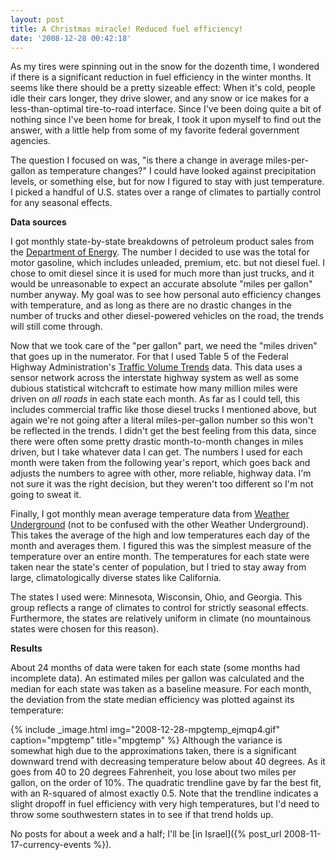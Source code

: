 ```yaml
---
layout: post
title: A Christmas miracle! Reduced fuel efficiency!
date: '2008-12-28 00:42:18'
---
```



As my tires were spinning out in the snow for the dozenth time, I wondered if there is a significant reduction in fuel efficiency in the winter months. It seems like there should be a pretty sizeable effect: When it's cold, people idle their cars longer, they drive slower, and any snow or ice makes for a less-than-optimal tire-to-road interface. Since I've been doing quite a bit of nothing since I've been home for break, I took it upon myself to find out the answer, with a little help from some of my favorite federal government agencies.

The question I focused on was, "is there a change in average miles-per-gallon as temperature changes?" I could have looked against precipitation levels, or something else, but for now I figured to stay with just temperature. I picked a handful of U.S. states over a range of climates to partially control for any seasonal effects.

**Data sources**

I got monthly state-by-state breakdowns of petroleum product sales from the [Department of Energy](http://tonto.eia.doe.gov/dnav/pet/pet_cons_prim_dcu_nus_m.htm). The number I decided to use was the total for motor gasoline, which includes unleaded, premium, etc. but not diesel fuel. I chose to omit diesel since it is used for much more than just trucks, and it would be unreasonable to expect an accurate absolute "miles per gallon" number anyway. My goal was to see how personal auto efficiency changes with temperature, and as long as there are no drastic changes in the number of trucks and other diesel-powered vehicles on the road, the trends will still come through.

Now that we took care of the "per gallon" part, we need the "miles driven" that goes up in the numerator. For that I used Table 5 of the Federal Highway Administration's [Traffic Volume Trends](http://www.fhwa.dot.gov/ohim/tvtw/tvtpage.cfm) data. This data uses a sensor network across the interstate highway system as well as some dubious statistical witchcraft to estimate how many million miles were driven on *all roads* in each state each month. As far as I could tell, this includes commercial traffic like those diesel trucks I mentioned above, but again we're not going after a literal miles-per-gallon number so this won't be reflected in the trends. I didn't get the best feeling from this data, since there were often some pretty drastic month-to-month changes in miles driven, but I take whatever data I can get. The numbers I used for each month were taken from the following year's report, which goes back and adjusts the numbers to agree with other, more reliable, highway data. I'm not sure it was the right decision, but they weren't too different so I'm not going to sweat it.

Finally, I got monthly mean average temperature data from [Weather Underground](http://www.wunderground.com/) (not to be confused with the other Weather Underground). This takes the average of the high and low temperatures each day of the month and averages them. I figured this was the simplest measure of the temperature over an entire month. The temperatures for each state were taken near the state's center of population, but I tried to stay away from large, climatologically diverse states like California.

The states I used were: Minnesota, Wisconsin, Ohio, and Georgia. This group reflects a range of climates to control for strictly seasonal effects. Furthermore, the states are relatively uniform in climate (no mountainous states were chosen for this reason).

**Results**

About 24 months of data were taken for each state (some months had incomplete data). An estimated miles per gallon was calculated and the median for each state was taken as a baseline measure. For each month, the deviation from the state median efficiency was plotted against its temperature:

{% include _image.html img="2008-12-28-mpgtemp_ejmqp4.gif" caption="mpgtemp" title="mpgtemp"  %}
Although the variance is somewhat high due to the approximations taken, there is a significant downward trend with decreasing temperature below about 40 degrees. As it goes from 40 to 20 degrees Fahrenheit, you lose about two miles per gallon, on the order of 10%. The quadratic trendline gave by far the best fit, with an R-squared of almost exactly 0.5. Note that the trendline indicates a slight dropoff in fuel efficiency with very high temperatures, but I'd need to throw some southwestern states in to see if that trend holds up.

No posts for about a week and a half; I'll be [in Israel]({% post_url 2008-11-17-currency-events %}).


